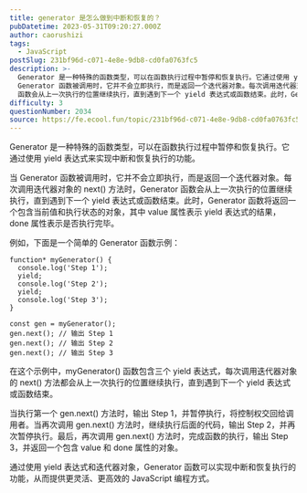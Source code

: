 ```yaml
---
title: generator 是怎么做到中断和恢复的？
pubDatetime: 2023-05-31T09:20:27.000Z
author: caorushizi
tags:
  - JavaScript
postSlug: 231bf96d-c071-4e8e-9db8-cd0fa0763fc5
description: >-
  Generator 是一种特殊的函数类型，可以在函数执行过程中暂停和恢复执行。它通过使用 yield 表达式来实现中断和恢复执行的功能。 当
  Generator 函数被调用时，它并不会立即执行，而是返回一个迭代器对象。每次调用迭代器对象的 next() 方法时，Generator
  函数会从上一次执行的位置继续执行，直到遇到下一个 yield 表达式或函数结束。此时，Generator 函数将返回一
difficulty: 3
questionNumber: 2034
source: https://fe.ecool.fun/topic/231bf96d-c071-4e8e-9db8-cd0fa0763fc5
---
```


Generator 是一种特殊的函数类型，可以在函数执行过程中暂停和恢复执行。它通过使用 yield 表达式来实现中断和恢复执行的功能。

当 Generator 函数被调用时，它并不会立即执行，而是返回一个迭代器对象。每次调用迭代器对象的 next() 方法时，Generator 函数会从上一次执行的位置继续执行，直到遇到下一个 yield 表达式或函数结束。此时，Generator 函数将返回一个包含当前值和执行状态的对象，其中 value 属性表示 yield 表达式的结果，done 属性表示是否执行完毕。

例如，下面是一个简单的 Generator 函数示例：

```
function* myGenerator() {
  console.log('Step 1');
  yield;
  console.log('Step 2');
  yield;
  console.log('Step 3');
}

const gen = myGenerator();
gen.next(); // 输出 Step 1
gen.next(); // 输出 Step 2
gen.next(); // 输出 Step 3
```

在这个示例中，myGenerator() 函数包含三个 yield 表达式，每次调用迭代器对象的 next() 方法都会从上一次执行的位置继续执行，直到遇到下一个 yield 表达式或函数结束。

当执行第一个 gen.next() 方法时，输出 Step 1，并暂停执行，将控制权交回给调用者。当再次调用 gen.next() 方法时，继续执行后面的代码，输出 Step 2，并再次暂停执行。最后，再次调用 gen.next() 方法时，完成函数的执行，输出 Step 3，并返回一个包含 value 和 done 属性的对象。

通过使用 yield 表达式和迭代器对象，Generator 函数可以实现中断和恢复执行的功能，从而提供更灵活、更高效的 JavaScript 编程方式。
